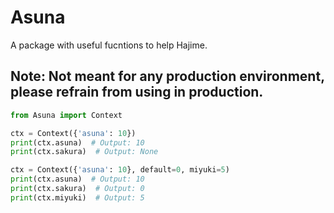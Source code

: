 # Asuna
A package with useful fucntions to help Hajime.


## Note: Not meant for any production environment, please refrain from using in production.


```py
from Asuna import Context

ctx = Context({'asuna': 10})
print(ctx.asuna)  # Output: 10
print(ctx.sakura)  # Output: None

ctx = Context({'asuna': 10}, default=0, miyuki=5)
print(ctx.asuna)  # Output: 10
print(ctx.sakura)  # Output: 0
print(ctx.miyuki)  # Output: 5
```
